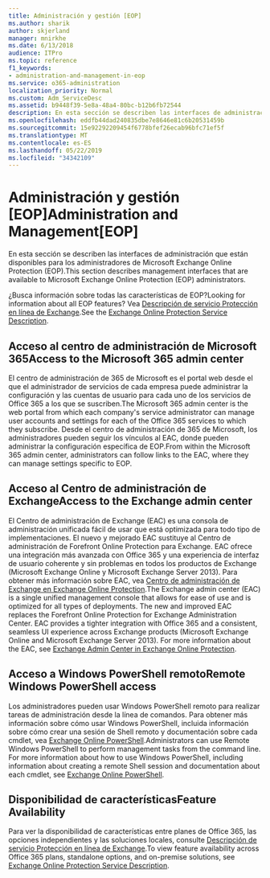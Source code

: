```yaml
---
title: Administración y gestión [EOP]
ms.author: sharik
author: skjerland
manager: mnirkhe
ms.date: 6/13/2018
audience: ITPro
ms.topic: reference
f1_keywords:
- administration-and-management-in-eop
ms.service: o365-administration
localization_priority: Normal
ms.custom: Adm_ServiceDesc
ms.assetid: b9448f39-5e8a-48a4-80bc-b12b6fb72544
description: En esta sección se describen las interfaces de administración que están disponibles para los administradores de Microsoft Exchange Online Protection (EOP).
ms.openlocfilehash: eddfb44dad240835dbe7e8646e81c6b20531459b
ms.sourcegitcommit: 15e92292209454f6778bfef26ecab96bfc71ef5f
ms.translationtype: MT
ms.contentlocale: es-ES
ms.lasthandoff: 05/22/2019
ms.locfileid: "34342109"
---
```

# <a name="administration-and-managementeop"></a><span data-ttu-id="79ee7-103">Administración y gestión [EOP]</span><span class="sxs-lookup"><span data-stu-id="79ee7-103">Administration and Management[EOP]</span></span>

<span data-ttu-id="79ee7-104">En esta sección se describen las interfaces de administración que están disponibles para los administradores de Microsoft Exchange Online Protection (EOP).</span><span class="sxs-lookup"><span data-stu-id="79ee7-104">This section describes management interfaces that are available to Microsoft Exchange Online Protection (EOP) administrators.</span></span>
  
<span data-ttu-id="79ee7-105">¿Busca información sobre todas las características de EOP?</span><span class="sxs-lookup"><span data-stu-id="79ee7-105">Looking for information about all EOP features?</span></span> <span data-ttu-id="79ee7-106">Vea [Descripción de servicio Protección en línea de Exchange](exchange-online-protection-service-description.md).</span><span class="sxs-lookup"><span data-stu-id="79ee7-106">See the [Exchange Online Protection Service Description](exchange-online-protection-service-description.md).</span></span>
  
## <a name="access-to-the-microsoft-365-admin-center"></a><span data-ttu-id="79ee7-107">Acceso al centro de administración de Microsoft 365</span><span class="sxs-lookup"><span data-stu-id="79ee7-107">Access to the Microsoft 365 admin center</span></span>
<span data-ttu-id="79ee7-108"><a name="BKMK_accesstotheoffice365admincenter"> </a></span><span class="sxs-lookup"><span data-stu-id="79ee7-108"></span></span>

<span data-ttu-id="79ee7-109">El centro de administración de 365 de Microsoft es el portal web desde el que el administrador de servicios de cada empresa puede administrar la configuración y las cuentas de usuario para cada uno de los servicios de Office 365 a los que se suscriben.</span><span class="sxs-lookup"><span data-stu-id="79ee7-109">The Microsoft 365 admin center is the web portal from which each company's service administrator can manage user accounts and settings for each of the Office 365 services to which they subscribe.</span></span> <span data-ttu-id="79ee7-110">Desde el centro de administración de 365 de Microsoft, los administradores pueden seguir los vínculos al EAC, donde pueden administrar la configuración específica de EOP.</span><span class="sxs-lookup"><span data-stu-id="79ee7-110">From within the Microsoft 365 admin center, administrators can follow links to the EAC, where they can manage settings specific to EOP.</span></span>
  
## <a name="access-to-the-exchange-admin-center"></a><span data-ttu-id="79ee7-111">Acceso al Centro de administración de Exchange</span><span class="sxs-lookup"><span data-stu-id="79ee7-111">Access to the Exchange admin center</span></span>
<span data-ttu-id="79ee7-112"><a name="BKMK_accesstotheexchangeadmincenter"> </a></span><span class="sxs-lookup"><span data-stu-id="79ee7-112"></span></span>

<span data-ttu-id="79ee7-p103">El Centro de administración de Exchange (EAC) es una consola de administración unificada fácil de usar que está optimizada para todo tipo de implementaciones. El nuevo y mejorado EAC sustituye al Centro de administración de Forefront Online Protection para Exchange. EAC ofrece una integración más avanzada con Office 365 y una experiencia de interfaz de usuario coherente y sin problemas en todos los productos de Exchange (Microsoft Exchange Online y Microsoft Exchange Server 2013). Para obtener más información sobre EAC, vea [Centro de administración de Exchange en Exchange Online Protection](https://go.microsoft.com/fwlink/p/?LinkId=282381).</span><span class="sxs-lookup"><span data-stu-id="79ee7-p103">The Exchange admin center (EAC) is a single unified management console that allows for ease of use and is optimized for all types of deployments. The new and improved EAC replaces the Forefront Online Protection for Exchange Administration Center. EAC provides a tighter integration with Office 365 and a consistent, seamless UI experience across Exchange products (Microsoft Exchange Online and Microsoft Exchange Server 2013). For more information about the EAC, see [Exchange Admin Center in Exchange Online Protection](https://go.microsoft.com/fwlink/p/?LinkId=282381).</span></span>
  
## <a name="remote-windows-powershell-access"></a><span data-ttu-id="79ee7-117">Acceso a Windows PowerShell remoto</span><span class="sxs-lookup"><span data-stu-id="79ee7-117">Remote Windows PowerShell access</span></span>
<span data-ttu-id="79ee7-118"><a name="BKMK_remotewindowspowershellaccess"> </a></span><span class="sxs-lookup"><span data-stu-id="79ee7-118"></span></span>

 <span data-ttu-id="79ee7-p104">Los administradores pueden usar Windows PowerShell remoto para realizar tareas de administración desde la línea de comandos. Para obtener más información sobre cómo usar Windows PowerShell, incluida información sobre cómo crear una sesión de Shell remoto y documentación sobre cada cmdlet, vea [Exchange Online PowerShell](https://go.microsoft.com/fwlink/p/?LinkId=282266).</span><span class="sxs-lookup"><span data-stu-id="79ee7-p104">Administrators can use Remote Windows PowerShell to perform management tasks from the command line. For more information about how to use Windows PowerShell, including information about creating a remote Shell session and documentation about each cmdlet, see [Exchange Online PowerShell](https://go.microsoft.com/fwlink/p/?LinkId=282266).</span></span>
  
## <a name="feature-availability"></a><span data-ttu-id="79ee7-121">Disponibilidad de características</span><span class="sxs-lookup"><span data-stu-id="79ee7-121">Feature Availability</span></span>
<span data-ttu-id="79ee7-122"><a name="BKMK_remotewindowspowershellaccess"> </a></span><span class="sxs-lookup"><span data-stu-id="79ee7-122"></span></span>

<span data-ttu-id="79ee7-123">Para ver la disponibilidad de características entre planes de Office 365, las opciones independientes y las soluciones locales, consulte [Descripción de servicio Protección en línea de Exchange](exchange-online-protection-service-description.md).</span><span class="sxs-lookup"><span data-stu-id="79ee7-123">To view feature availability across Office 365 plans, standalone options, and on-premise solutions, see [Exchange Online Protection Service Description](exchange-online-protection-service-description.md).</span></span>
  

